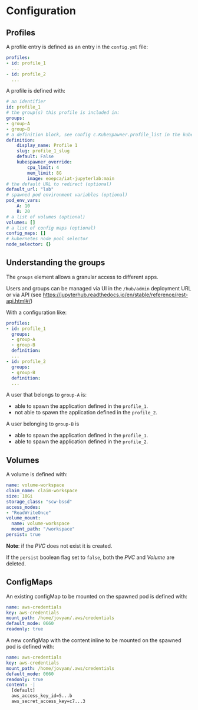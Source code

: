 # Configuration

## Profiles

A profile entry is defined as an entry in the `config.yml` file:

```yaml
profiles:
- id: profile_1
  ...
- id: profile_2
  ...
```

A profile is defined with:

```yaml
# an identifier
id: profile_1
# the group(s) this profile is included in:
groups:
- group-A
- group-B
# a definition block, see config c.KubeSpawner.profile_list in the kubespawner documentation
definition:
    display_name: Profile 1
    slug: profile_1_slug
    default: False
    kubespawner_override:
        cpu_limit: 4
        mem_limit: 8G
        image: eoepca/iat-jupyterlab:main
# the default URL to redirect (optional)
default_url: "lab"
# spawned pod environment variables (optional)
pod_env_vars:
    A: 10
    B: 20
# a list of volumes (optional)
volumes: []
# a list of config maps (optional)
config_maps: []
# kubernetes node pool selector
node_selector: {}
```

## Understanding the groups

The `groups` element allows a granular access to different apps.

Users and groups can be managed via UI in the `/hub/admin` deployment URL or via API (see https://jupyterhub.readthedocs.io/en/stable/reference/rest-api.html#/)

With a configuration like:

```yaml
profiles:
- id: profile_1
  groups:
  - group-A
  - group-B
  definition:
  ...
- id: profile_2
  groups:
  - group-B
  definition:
  ...
```

A user that belongs to `group-A` is:
- able to spawn the application defined in the `profile_1`.
- not able to spawn the application defined in the `profile_2`.

A user belonging to `group-B` is
- able to spawn the application defined in the `profile_1`.
- able to spawn the application defined in the `profile_2`.


## Volumes

A volume is defined with:

```yaml
name: volume-workspace
claim_name: claim-workspace
size: 10Gi
storage_class: "scw-bssd"
access_modes:
- "ReadWriteOnce"
volume_mount:
  name: volume-workspace
  mount_path: "/workspace"
persist: true
```

**Note**: if the _PVC_ does not exist it is created.

If the `persist` boolean flag set to `false`, both the _PVC_ and _Volume_ are deleted.

## ConfigMaps

An existing configMap to be mounted on the spawned pod is defined with:

```yaml
name: aws-credentials
key: aws-credentials
mount_path: /home/jovyan/.aws/credentials
default_mode: 0660
readonly: true
```

A new configMap with the content inline to be mounted on the spawned pod is defined with:

```yaml
name: aws-credentials
key: aws-credentials
mount_path: /home/jovyan/.aws/credentials
default_mode: 0660
readonly: true
content: -|
  [default]
  aws_access_key_id=5...b
  aws_secret_access_key=c7...3
```
